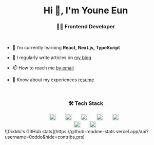 
<h1 align="center">Hi 👋, I'm Youne Eun</h1>
<h3 align="center">👩‍💻 Frontend Developer</h3>
<br>

- 🌱 I’m currently learning **React, Next.js, TypeScript**

- 📝 I regularly write articles on [my blog](https://0cddo-room.tistory.com/)

- 📫 How to reach me [by email](0.c.dddo@gmail.com)

- 📄 Know about my experiences [resume](https://lowly-headline-5ca.notion.site/9916355981b7424aa1acdebb4c853fad)
</br>

<h3 align="center">🛠 Tech Stack</h3>
<div align="center">
  <div >
      <img
        src="https://img.shields.io/badge/React-61DAFB?style=for-the-badge&logo=react&logoColor=white"
        style="height: 20px; margin-left: 10px; margin-right: 15px;"
      />
      <img
        src="https://img.shields.io/badge/next.js-000000?style=for-the-badge&logo=nextdotjs&logoColor=white"
        style="height:20px; margin-left: 10px; margin-right: 15px;"
      />
      <img
        src="https://img.shields.io/badge/JavaScript-F7DF1E?style=for-the-badge&logo=javascript&logoColor=666"
        style="height:20px; margin-left: 10px; margin-right: 15px;"
      />
      <img
        src="https://img.shields.io/badge/HTML5-E34F26?style=for-the-badge&logo=html5&logoColor=white"
        style="height: 20px; margin-left: 10px; margin-right: 15px;"
      />
      <img
        src="https://img.shields.io/badge/CSS3-1572B6?style=for-the-badge&logo=css3&logoColor=white"
        style="height: 20px; margin-left: 10px; margin-right: 20px;"
      />
  </div>
  <div>
      <img
        src="https://img.shields.io/badge/Node.js-76D04B?style=for-the-badge&logo=nodedotjs&logoColor=white"
        style="height: 20px; margin-left: 10px; margin-right: 15px;"
      />
      <img
        src="https://img.shields.io/badge/MongoDB-47A248?style=for-the-badge&logo=mongodb&logoColor=white"
        style="height: 20px; margin-left: 10px; margin-right: 15px;"
      />
  </div>
    </div>
    
<div>
 ![0cddo's GitHub stats](https://github-readme-stats.vercel.app/api?username=0cddo&hide=contribs,prs)
</div>
